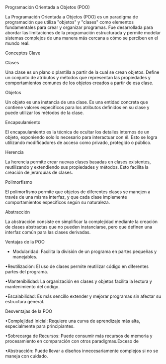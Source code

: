 Programación Orientada a Objetos (POO)

La Programación Orientada a Objetos (POO) es un paradigma de programación que utiliza "objetos" y "clases" como elementos fundamentales para crear y organizar programas. Fue desarrollada para abordar las limitaciones de la programación estructurada y permite modelar sistemas complejos de una manera más cercana a cómo se perciben en el mundo real.

Conceptos Clave

Clases

Una clase es un plano o plantilla a partir de la cual se crean objetos. Define un conjunto de atributos y métodos que representan las propiedades y comportamientos comunes de los objetos creados a partir de esa clase.

Objetos

Un objeto es una instancia de una clase. Es una entidad concreta que contiene valores específicos para los atributos definidos en su clase y puede utilizar los métodos de la clase.

Encapsulamiento

El encapsulamiento es la técnica de ocultar los detalles internos de un objeto, exponiendo solo lo necesario para interactuar con él. Esto se logra utilizando modificadores de acceso como privado, protegido o público.

Herencia

La herencia permite crear nuevas clases basadas en clases existentes, reutilizando y extendiendo sus propiedades y métodos. Esto facilita la creación de jerarquías de clases.

Polimorfismo

El polimorfismo permite que objetos de diferentes clases se manejen a través de una misma interfaz, y que cada clase implemente comportamientos específicos según su naturaleza.

Abstracción

La abstracción consiste en simplificar la complejidad mediante la creación de clases abstractas que no pueden instanciarse, pero que definen una interfaz común para las clases derivadas.

Ventajas de la POO

- Modularidad: Facilita la división de un programa en partes pequeñas y manejables.

•Reutilización: El uso de clases permite reutilizar código en diferentes partes del programa.

•Mantenibilidad: La organización en clases y objetos facilita la lectura y mantenimiento del código.

•Escalabilidad: Es más sencillo extender y mejorar programas sin afectar su estructura general.

Desventajas de la POO

•Complejidad Inicial: Requiere una curva de aprendizaje más alta, especialmente para principiantes.

•Sobrecarga de Recursos: Puede consumir más recursos de memoria y procesamiento en comparación con otros paradigmas.Exceso de

•Abstracción: Puede llevar a diseños innecesariamente complejos si no se maneja con cuidado.
